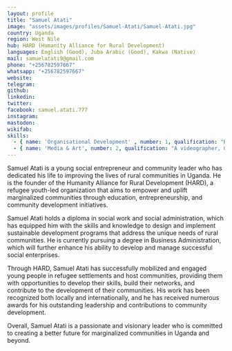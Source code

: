 ```yaml
---
layout: profile
title: "Samuel Atati"
image: "assets/images/profiles/Samuel-Atati/Samuel-Atati.jpg"
country: Uganda
region: West Nile
hub: HARD (Humanity Alliance for Rural Development)
languages: English (Good), Juba Arabic (Good), Kakwa (Native)
mail: samuelatati9@gmail.com
phone: "+256782597667"
whatsapp: "+256782597667"
website: 
telegram: 
github: 
linkedin: 
twitter: 
facebook: samuel.atati.777
instagram: 
mastodon: 
wikifab: 
skills:
  - { name: 'Organisational Development' , number: 1, qualification: "Executive Director and co-founder of Humanity Alliance for Rural Development(HARD)"}
  - { name: 'Media & Art', number: 2, qualification: "A videographer, Comedian and Content Creator"}
---
```

Samuel Atati is a young social entrepreneur and community leader who has dedicated his life to improving the lives of rural communities in Uganda. He is the founder of the Humanity Alliance for Rural Development (HARD), a refugee youth-led organization that aims to empower and uplift marginalized communities through education, entrepreneurship, and community development initiatives.

Samuel Atati holds a diploma in social work and social administration, which has equipped him with the skills and knowledge to design and implement sustainable development programs that address the unique needs of rural communities. He is currently pursuing a degree in Business Administration, which will further enhance his ability to develop and manage successful social enterprises.

Through HARD, Samuel Atati has successfully mobilized and engaged young people in refugee settlements and host communities, providing them with opportunities to develop their skills, build their networks, and contribute to the development of their communities. His work has been recognized both locally and internationally, and he has received numerous awards for his outstanding leadership and contributions to community development.

Overall, Samuel Atati is a passionate and visionary leader who is committed to creating a better future for marginalized communities in Uganda and beyond.
